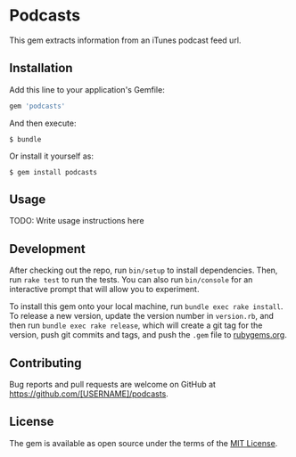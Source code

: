 # Podcasts

This gem extracts information from an iTunes podcast feed url.

## Installation

Add this line to your application's Gemfile:

```ruby
gem 'podcasts'
```

And then execute:

    $ bundle

Or install it yourself as:

    $ gem install podcasts

## Usage

TODO: Write usage instructions here

## Development

After checking out the repo, run `bin/setup` to install dependencies. Then, run `rake test` to run the tests. You can also run `bin/console` for an interactive prompt that will allow you to experiment.

To install this gem onto your local machine, run `bundle exec rake install`. To release a new version, update the version number in `version.rb`, and then run `bundle exec rake release`, which will create a git tag for the version, push git commits and tags, and push the `.gem` file to [rubygems.org](https://rubygems.org).

## Contributing

Bug reports and pull requests are welcome on GitHub at https://github.com/[USERNAME]/podcasts.


## License

The gem is available as open source under the terms of the [MIT License](http://opensource.org/licenses/MIT).

